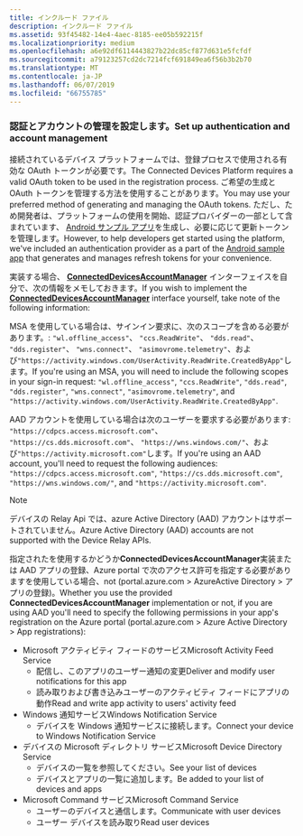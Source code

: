 ```yaml
---
title: インクルード ファイル
description: インクルード ファイル
ms.assetid: 93f45482-14e4-4aec-8185-ee05b592215f
ms.localizationpriority: medium
ms.openlocfilehash: a6e92df6114443827b22dc85cf877d631e5fcfdf
ms.sourcegitcommit: a79123257cd2dc7214fcf691849ea6f56b3b2b70
ms.translationtype: MT
ms.contentlocale: ja-JP
ms.lasthandoff: 06/07/2019
ms.locfileid: "66755785"
---
```

### <a name="set-up-authentication-and-account-management"></a><span data-ttu-id="e811d-103">認証とアカウントの管理を設定します。</span><span class="sxs-lookup"><span data-stu-id="e811d-103">Set up authentication and account management</span></span>

<span data-ttu-id="e811d-104">接続されているデバイス プラットフォームでは、登録プロセスで使用される有効な OAuth トークンが必要です。</span><span class="sxs-lookup"><span data-stu-id="e811d-104">The Connected Devices Platform requires a valid OAuth token to be used in the registration process.</span></span>  <span data-ttu-id="e811d-105">ご希望の生成と OAuth トークンを管理する方法を使用することがあります。</span><span class="sxs-lookup"><span data-stu-id="e811d-105">You may use your preferred method of generating and managing the OAuth tokens.</span></span>  <span data-ttu-id="e811d-106">ただし、ため開発者は、プラットフォームの使用を開始、認証プロバイダーの一部として含まれています、 [Android サンプル アプリ](https://github.com/Microsoft/project-rome/tree/master/Android/samples)を生成し、必要に応じて更新トークンを管理します。</span><span class="sxs-lookup"><span data-stu-id="e811d-106">However, to help developers get started using the platform, we've included an authentication provider as a part of the [Android sample app](https://github.com/Microsoft/project-rome/tree/master/Android/samples) that generates and manages refresh tokens for your convenience.</span></span>

<span data-ttu-id="e811d-107">実装する場合、 **[ConnectedDevicesAccountManager](https://docs.microsoft.com/java/api/com.microsoft.connecteddevices.core._user_account_provider)** インターフェイスを自分で、次の情報をメモしておきます。</span><span class="sxs-lookup"><span data-stu-id="e811d-107">If you wish to implement the **[ConnectedDevicesAccountManager](https://docs.microsoft.com/java/api/com.microsoft.connecteddevices.core._user_account_provider)** interface yourself, take note of the following information:</span></span> 

<span data-ttu-id="e811d-108">MSA を使用している場合は、サインイン要求に、次のスコープを含める必要があります。: `"wl.offline_access"`、 `"ccs.ReadWrite"`、 `"dds.read"`、 `"dds.register"`、 `"wns.connect"`、 `"asimovrome.telemetry"`、および`"https://activity.windows.com/UserActivity.ReadWrite.CreatedByApp"`します。</span><span class="sxs-lookup"><span data-stu-id="e811d-108">If you're using an MSA, you will need to include the following scopes in your sign-in request: `"wl.offline_access"`, `"ccs.ReadWrite"`, `"dds.read"`, `"dds.register"`, `"wns.connect"`, `"asimovrome.telemetry"`, and `"https://activity.windows.com/UserActivity.ReadWrite.CreatedByApp"`.</span></span> 

<span data-ttu-id="e811d-109">AAD アカウントを使用している場合は次のユーザーを要求する必要があります: `"https://cdpcs.access.microsoft.com"`、 `"https://cs.dds.microsoft.com"`、 `"https://wns.windows.com/"`、および`"https://activity.microsoft.com"`します。</span><span class="sxs-lookup"><span data-stu-id="e811d-109">If you're using an AAD account, you'll need to request the following audiences: `"https://cdpcs.access.microsoft.com"`, `"https://cs.dds.microsoft.com"`, `"https://wns.windows.com/"`, and `"https://activity.microsoft.com"`.</span></span>

> [!NOTE]
> <span data-ttu-id="e811d-110">デバイスの Relay Api では、azure Active Directory (AAD) アカウントはサポートされていません。</span><span class="sxs-lookup"><span data-stu-id="e811d-110">Azure Active Directory (AAD) accounts are not supported with the Device Relay APIs.</span></span>

<span data-ttu-id="e811d-111">指定されたを使用するかどうか**ConnectedDevicesAccountManager**実装または AAD アプリの登録、Azure portal で次のアクセス許可を指定する必要がありますを使用している場合、not (portal.azure.com > AzureActive Directory > アプリの登録)。</span><span class="sxs-lookup"><span data-stu-id="e811d-111">Whether you use the provided **ConnectedDevicesAccountManager** implementation or not, if you are using AAD you'll need to specify the following permissions in your app's registration on the Azure portal (portal.azure.com > Azure Active Directory > App registrations):</span></span> 
* <span data-ttu-id="e811d-112">Microsoft アクティビティ フィードのサービス</span><span class="sxs-lookup"><span data-stu-id="e811d-112">Microsoft Activity Feed Service</span></span> 
  * <span data-ttu-id="e811d-113">配信し、このアプリのユーザー通知の変更</span><span class="sxs-lookup"><span data-stu-id="e811d-113">Deliver and modify user notifications for this app</span></span>
  * <span data-ttu-id="e811d-114">読み取りおよび書き込みユーザーのアクティビティ フィードにアプリの動作</span><span class="sxs-lookup"><span data-stu-id="e811d-114">Read and write app activity to users' activity feed</span></span>
* <span data-ttu-id="e811d-115">Windows 通知サービス</span><span class="sxs-lookup"><span data-stu-id="e811d-115">Windows Notification Service</span></span>
  * <span data-ttu-id="e811d-116">デバイスを Windows 通知サービスに接続します。</span><span class="sxs-lookup"><span data-stu-id="e811d-116">Connect your device to Windows Notification Service</span></span> 
* <span data-ttu-id="e811d-117">デバイスの Microsoft ディレクトリ サービス</span><span class="sxs-lookup"><span data-stu-id="e811d-117">Microsoft Device Directory Service</span></span>
  * <span data-ttu-id="e811d-118">デバイスの一覧を参照してください。</span><span class="sxs-lookup"><span data-stu-id="e811d-118">See your list of devices</span></span>
  * <span data-ttu-id="e811d-119">デバイスとアプリの一覧に追加します。</span><span class="sxs-lookup"><span data-stu-id="e811d-119">Be added to your list of devices and apps</span></span> 
* <span data-ttu-id="e811d-120">Microsoft Command サービス</span><span class="sxs-lookup"><span data-stu-id="e811d-120">Microsoft Command Service</span></span>
  * <span data-ttu-id="e811d-121">ユーザーのデバイスと通信します。</span><span class="sxs-lookup"><span data-stu-id="e811d-121">Communicate with user devices</span></span>
  * <span data-ttu-id="e811d-122">ユーザー デバイスを読み取り</span><span class="sxs-lookup"><span data-stu-id="e811d-122">Read user devices</span></span>
